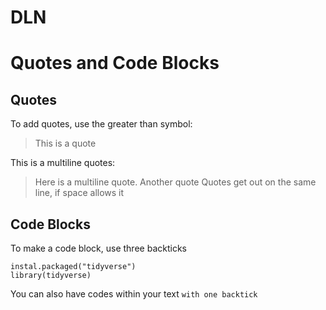 # DLN

# Quotes and Code Blocks

## Quotes

To add quotes, use the greater than symbol: 

> This is a quote

This is a multiline quotes:

> Here is a multiline quote.
> Another quote
> Quotes get out on the same line, if space allows it

## Code Blocks

To make a code block, use three backticks

```
instal.packaged("tidyverse")
library(tidyverse)
```

You can also have codes within your text `with one backtick`
